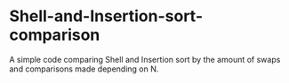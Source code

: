 # Shell-and-Insertion-sort-comparison
A simple code comparing Shell and Insertion sort by the amount of swaps and comparisons made depending on N.
